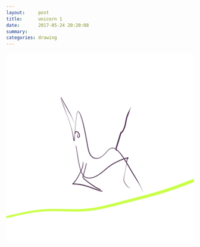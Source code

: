 ```yaml
---
layout:     post
title:      unicorn 1
date:       2017-05-24 20:20:08
summary:    
categories: drawing
---
```

![unicorn 1](/images/diary/unicorn-1.png "JUMP!")
